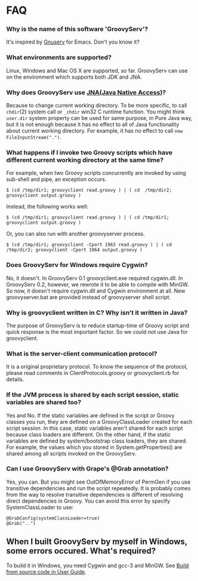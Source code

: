 # FAQ


### Why is the name of this software 'GroovyServ'?

It's inspired by [Gnuserv](http://www.emacswiki.org/emacs/GnuClient) for Emacs.
Don't you know it?


### What environments are supported?

Linux, Windows and Mac OS X are supported, so far.
GroovyServ can use on the environment which supports both JDK and JNA.


<span id="cwd"></span>
### Why does GroovyServ use [JNA(Java Native Access)](https://jna.dev.java.net/)?

Because to change current working directory.
To be more specific, to call `chdir`(2) system call or `_chdir` win32 C runtime function.
You might think `user.dir` system property can be used for same purpose,
in Pure Java way, but it is not enough because it has no effect to all of
Java functionality about current working directory.
For example, it has no effect to call `new FileInputStream(".")`.


<span id="simultaneous"></span>
### What happens if I invoke two Groovy scripts which have different current working directory at the same time?

For example, when two Groovy scripts concurrently are invoked by using sub-shell and pipe, an exception occurs.

```
$ (cd /tmp/dir1; groovyclient read.groovy ) | ( cd  /tmp/dir2; groovyclient output.groovy )
```

Instead, the following works well:

```
$ (cd /tmp/dir1; groovyclient read.groovy ) | ( cd /tmp/dir1; groovyclient output.groovy )
```

Or, you can also run with another groovyserver process.

```
$ (cd /tmp/dir1; groovyclient -Cport 1963 read.groovy ) | ( cd /tmp/dir2; groovyclient -Cport 1964 output.groovy )
```


### Does GroovyServ for Windows require Cygwin?

No, it doesn't. In GroovyServ 0.1 groovyclient.exe required cygwin.dll.
In GroovyServ 0.2, however, we rewrote it to be able to compile with MinGW.
So now, it doesn't require cygwin.dll and Cygwin environment at all.
New groovyserver.bat are provided instead of groovyserver shell script.


### Why is groovyclient written in C? Why isn't it written in Java?

The purpose of GroovyServ is to reduce startup-time of Groovy script and quick response is the most important factor.
So we could not use Java for groovyclient.


### What is the server-client communication protocol?

It is a original proprietary protocol. To know the sequence of the protocol,
please read comments in ClientProtocols.groovy or groovyclient.rb for details.


### If the JVM process is shared by each script session, static variables are shared too?

Yes and No.
If the static variables are defined in the script or Groovy classes you run,
they are defined on a GroovyClassLoader created for each script session.
In this case, static variables aren't shared for each script because class loaders are different.
On the other hand, if the static variables are defined by system/bootstrap class loaders, they are shared.
For example, the values which you stored in System.getProperties() are shared among all scripts invoked on the GroovyServ.


### Can I use GroovyServ with Grape's @Grab annotation?

Yes, you can.
But you might see OutOfMemoryError of PermGen if you use transitive dependencies and run the script repeatedly.
It is probably comes from the way to resolve transitive dependencies is different of resolving direct dependencies in Groovy.
You can avoid this error by specify SystemClassLoader to use:

```
@GrabConfig(systemClassLoader=true)
@Grab("..")
```


## When I built GroovyServ by myself in Windows, some errors occured. What's required?

To build it in Windows, you need Cygwin and gcc-3 and MinGW.
See [Build from source code in User Guide](./howtobuild.html).
